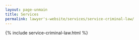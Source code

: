 ```yaml
---
layout: page-unmain
title: Services
permalink: lawyer's-website/services/service-criminal-law/
---
```


{% include service-criminal-law.html %}